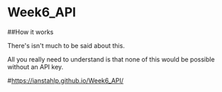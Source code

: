 # Week6_API

##How it works

There's isn't much to be said about this. 

All you really need to understand is that none of this would be possible without an API key.

#https://ianstahlp.github.io/Week6_API/